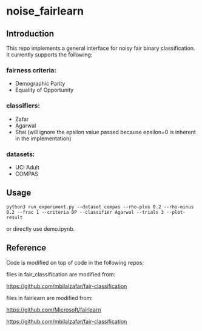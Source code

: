 # noise_fairlearn
## Introduction
This repo implements a general interface for noisy fair binary classification. It currently supports the following:

### fairness criteria:

* Demographic Parity
* Equality of Opportunity

### classifiers:

* Zafar
* Agarwal
* Shai (will ignore the epsilon value passed because epsilon=0 is inherent in the implementation)

### datasets:

 * UCI Adult
 * COMPAS

## Usage
```
python3 run_experiment.py --dataset compas --rho-plus 0.2 --rho-minus 0.2 --frac 1 --criteria DP --classifier Agarwal --trials 3 --plot-result
```
or directly use demo.ipynb.

## Reference
Code is modified on top of code in the following repos:

files in fair_classification are modified from:

<https://github.com/mbilalzafar/fair-classification>

files in fairlearn are modified from:

<https://github.com/Microsoft/fairlearn>

<https://github.com/mbilalzafar/fair-classification>
